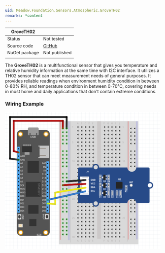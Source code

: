 ```yaml
---
uid: Meadow.Foundation.Sensors.Atmospheric.GroveTH02
remarks: *content
---
```


| GroveTH02     |             |
|---------------|-------------|
| Status        | Not tested  |
| Source code   | [GitHub](https://github.com/WildernessLabs/Meadow.Foundation/tree/master/Source/Meadow.Foundation.Peripherals/Sensors.Atmospheric.GroveTH02) |
| NuGet package | Not published |
| | |


The **GroveTH02** is a multifunctional sensor that gives you temperature and relative humidity information at the same time with I2C interface. It utilizes a TH02 sensor that can meet measurement needs of general purposes. It provides reliable readings when environment humidity condition in between 0-80% RH, and temperature condition in between 0-70°C, covering needs in most home and daily applications that don't contain extreme conditions.

### Wiring Example

![](../../API_Assets/Meadow.Foundation.Sensors.Atmospheric.GroveTH02/GroveTH02.svg)